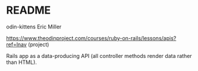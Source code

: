# README

odin-kittens
Eric Miller

https://www.theodinproject.com/courses/ruby-on-rails/lessons/apis?ref=lnav
(project)

Rails app as a data-producing API (all controller methods render data rather than HTML).
